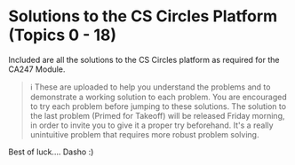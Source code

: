 # Solutions to the CS Circles Platform (Topics 0 - 18)
Included are all the solutions to the CS Circles platform as required for the CA247 Module.

> ℹ️ These are uploaded to help you understand the problems and to demonstrate a working solution to each problem. You are encouraged to try each problem before jumping to these solutions. The solution to the last problem (Primed for Takeoff) will be released Friday morning, in order to invite you to give it a proper try beforehand. It's a really unintuitive problem that requires more robust problem solving.

Best of luck.... Dasho :)

